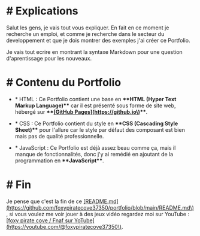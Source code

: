 # \# Explications

Salut les gens, je vais tout vous expliquer. En fait en ce moment je recherche un emploi, et comme je recherche dans le secteur du developpement et que je dois montrer des exemples j'ai créer ce Portfolio.  
  
Je vais tout ecrire en montrant la syntaxe Markdown pour une question d'aprentissage pour les nouveaux.  

# \# Contenu du Portfolio

* \* HTML : Ce Portfolio contient une base en **\*\*HTML (Hyper Text Markup Language)\*\*** car il est présenté sous forme de site web, hébergé sur **\*\*[\[GitHub Pages\]\(https://github.io\)](https://github.io)\*\***.

* \* CSS : Ce Portfolio contient du style en **\*\*CSS (Cascading Style Sheet)\*\*** pour l'allure car le style par défaut des composant est bien mais pas de qualité professionnelle.

* \* JavaScript : Ce Portfolio est déjà assez beau comme ça, mais il manque de fonctionnalités, donc j'y ai remédié en ajoutant de la programmation en **\*\*JavaScript\*\***.

# \# Fin

Je pense que c'est la fin de ce [\[README.md\]\(https://github.com/foxypiratecove37350/portfolio/blob/main/README.md\)](https://github.com/foxypiratecove37350/portfolio/blob/main/README.md), si vous voulez me voir jouer à des jeux vidéo regardez moi sur YouTube : [\[foxy pirate cove / Fnaf sur YoTube\]\(https://youtube.com/@foxypiratecove37350\)](https://youtube.com/@foxypiratecove37350).
